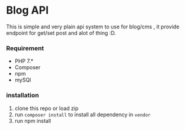 # Blog API
This is simple and very plain api system to use for blog/cms , 
it provide endpoint for get/set post and alot of thing :D.

### Requirement
- PHP 7.*
- Composer
- npm
- mySQl

### installation
1. clone this repo or load zip
2. run `composer install` to install all dependency in `vendor`
3. run npm install
